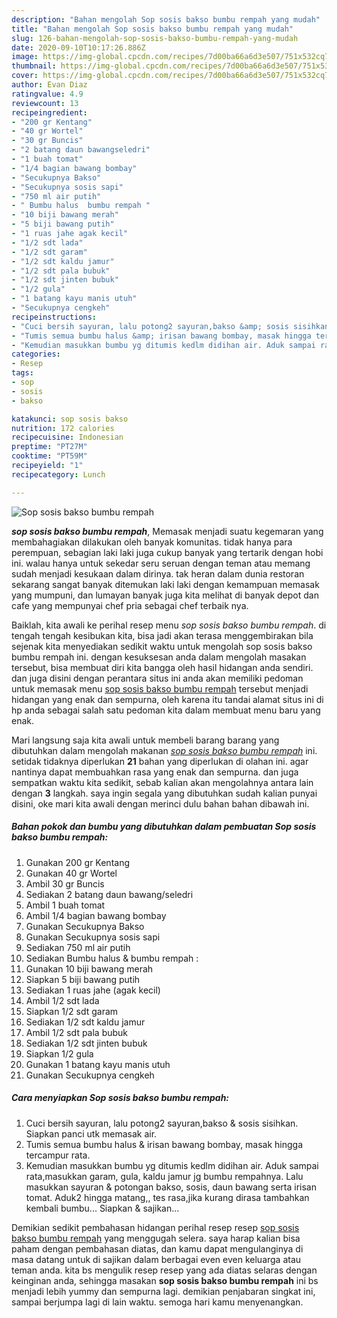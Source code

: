 ```yaml
---
description: "Bahan mengolah Sop sosis bakso bumbu rempah yang mudah"
title: "Bahan mengolah Sop sosis bakso bumbu rempah yang mudah"
slug: 126-bahan-mengolah-sop-sosis-bakso-bumbu-rempah-yang-mudah
date: 2020-09-10T10:17:26.886Z
image: https://img-global.cpcdn.com/recipes/7d00ba66a6d3e507/751x532cq70/sop-sosis-bakso-bumbu-rempah-foto-resep-utama.jpg
thumbnail: https://img-global.cpcdn.com/recipes/7d00ba66a6d3e507/751x532cq70/sop-sosis-bakso-bumbu-rempah-foto-resep-utama.jpg
cover: https://img-global.cpcdn.com/recipes/7d00ba66a6d3e507/751x532cq70/sop-sosis-bakso-bumbu-rempah-foto-resep-utama.jpg
author: Evan Diaz
ratingvalue: 4.9
reviewcount: 13
recipeingredient:
- "200 gr Kentang"
- "40 gr Wortel"
- "30 gr Buncis"
- "2 batang daun bawangseledri"
- "1 buah tomat"
- "1/4 bagian bawang bombay"
- "Secukupnya Bakso"
- "Secukupnya sosis sapi"
- "750 ml air putih"
- " Bumbu halus  bumbu rempah "
- "10 biji bawang merah"
- "5 biji bawang putih"
- "1 ruas jahe agak kecil"
- "1/2 sdt lada"
- "1/2 sdt garam"
- "1/2 sdt kaldu jamur"
- "1/2 sdt pala bubuk"
- "1/2 sdt jinten bubuk"
- "1/2 gula"
- "1 batang kayu manis utuh"
- "Secukupnya cengkeh"
recipeinstructions:
- "Cuci bersih sayuran, lalu potong2 sayuran,bakso &amp; sosis sisihkan. Siapkan panci utk memasak air."
- "Tumis semua bumbu halus &amp; irisan bawang bombay, masak hingga tercampur rata."
- "Kemudian masukkan bumbu yg ditumis kedlm didihan air. Aduk sampai rata,masukkan garam, gula, kaldu jamur jg bumbu rempahnya. Lalu masukkan sayuran &amp; potongan bakso, sosis, daun bawang serta irisan tomat. Aduk2 hingga matang,, tes rasa,jika kurang dirasa tambahkan kembali bumbu... Siapkan &amp; sajikan..."
categories:
- Resep
tags:
- sop
- sosis
- bakso

katakunci: sop sosis bakso 
nutrition: 172 calories
recipecuisine: Indonesian
preptime: "PT27M"
cooktime: "PT59M"
recipeyield: "1"
recipecategory: Lunch

---
```



![Sop sosis bakso bumbu rempah](https://img-global.cpcdn.com/recipes/7d00ba66a6d3e507/751x532cq70/sop-sosis-bakso-bumbu-rempah-foto-resep-utama.jpg)

<b><i>sop sosis bakso bumbu rempah</i></b>, Memasak menjadi suatu kegemaran yang membahagiakan dilakukan oleh banyak komunitas. tidak hanya para perempuan, sebagian laki laki juga cukup banyak yang tertarik dengan hobi ini. walau hanya untuk sekedar seru seruan dengan teman atau memang sudah menjadi kesukaan dalam dirinya. tak heran dalam dunia restoran sekarang sangat banyak ditemukan laki laki dengan kemampuan memasak yang mumpuni, dan lumayan banyak juga kita melihat di banyak depot dan cafe yang mempunyai chef pria sebagai chef terbaik nya.

Baiklah, kita awali ke perihal resep menu <i>sop sosis bakso bumbu rempah</i>. di tengah tengah kesibukan kita, bisa jadi akan terasa menggembirakan bila sejenak kita menyediakan sedikit waktu untuk mengolah sop sosis bakso bumbu rempah ini. dengan kesuksesan anda dalam mengolah masakan tersebut, bisa membuat diri kita bangga oleh hasil hidangan anda sendiri. dan juga disini dengan perantara situs ini anda akan memiliki pedoman untuk memasak menu <u>sop sosis bakso bumbu rempah</u> tersebut menjadi hidangan yang enak dan sempurna, oleh karena itu tandai alamat situs ini di hp anda sebagai salah satu pedoman kita dalam membuat menu baru yang enak.




Mari langsung saja kita awali untuk membeli barang barang yang dibutuhkan dalam mengolah makanan <u><i>sop sosis bakso bumbu rempah</i></u> ini. setidak tidaknya diperlukan <b>21</b> bahan yang diperlukan di olahan ini. agar nantinya dapat membuahkan rasa yang enak dan sempurna. dan juga sempatkan waktu kita sedikit, sebab kalian akan mengolahnya antara lain dengan <b>3</b> langkah. saya ingin segala yang dibutuhkan sudah kalian punyai disini, oke mari kita awali dengan merinci dulu bahan bahan dibawah ini.

<!--inarticleads1-->

##### Bahan pokok dan bumbu yang dibutuhkan dalam pembuatan Sop sosis bakso bumbu rempah:

1. Gunakan 200 gr Kentang
1. Gunakan 40 gr Wortel
1. Ambil 30 gr Buncis
1. Sediakan 2 batang daun bawang/seledri
1. Ambil 1 buah tomat
1. Ambil 1/4 bagian bawang bombay
1. Gunakan Secukupnya Bakso
1. Gunakan Secukupnya sosis sapi
1. Sediakan 750 ml air putih
1. Sediakan  Bumbu halus &amp; bumbu rempah :
1. Gunakan 10 biji bawang merah
1. Siapkan 5 biji bawang putih
1. Sediakan 1 ruas jahe (agak kecil)
1. Ambil 1/2 sdt lada
1. Siapkan 1/2 sdt garam
1. Sediakan 1/2 sdt kaldu jamur
1. Ambil 1/2 sdt pala bubuk
1. Sediakan 1/2 sdt jinten bubuk
1. Siapkan 1/2 gula
1. Gunakan 1 batang kayu manis utuh
1. Gunakan Secukupnya cengkeh




<!--inarticleads2-->

##### Cara menyiapkan Sop sosis bakso bumbu rempah:

1. Cuci bersih sayuran, lalu potong2 sayuran,bakso &amp; sosis sisihkan. Siapkan panci utk memasak air.
1. Tumis semua bumbu halus &amp; irisan bawang bombay, masak hingga tercampur rata.
1. Kemudian masukkan bumbu yg ditumis kedlm didihan air. Aduk sampai rata,masukkan garam, gula, kaldu jamur jg bumbu rempahnya. Lalu masukkan sayuran &amp; potongan bakso, sosis, daun bawang serta irisan tomat. Aduk2 hingga matang,, tes rasa,jika kurang dirasa tambahkan kembali bumbu... Siapkan &amp; sajikan...




Demikian sedikit pembahasan hidangan perihal resep resep <u>sop sosis bakso bumbu rempah</u> yang menggugah selera. saya harap kalian bisa paham dengan pembahasan diatas, dan kamu dapat mengulanginya di masa datang untuk di sajikan dalam berbagai even even keluarga atau teman anda. kita bs mengulik resep resep yang ada diatas selaras dengan keinginan anda, sehingga masakan <b>sop sosis bakso bumbu rempah</b> ini bs menjadi lebih yummy dan sempurna lagi. demikian penjabaran singkat ini, sampai berjumpa lagi di lain waktu. semoga hari kamu menyenangkan.
